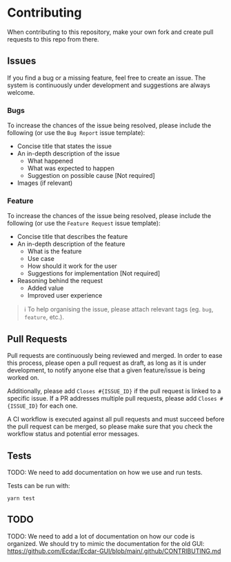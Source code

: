 # Contributing

When contributing to this repository, make your own fork and create pull requests to this repo from there.

## Issues

If you find a bug or a missing feature, feel free to create an issue. The system is continuously under development and suggestions are always welcome.

### Bugs

To increase the chances of the issue being resolved, please include the following (or use the `Bug Report` issue template):

- Concise title that states the issue
- An in-depth description of the issue
  - What happened
  - What was expected to happen
  - Suggestion on possible cause [Not required]
- Images (if relevant)

### Feature

To increase the chances of the issue being resolved, please include the following (or use the `Feature Request` issue template):

- Concise title that describes the feature
- An in-depth description of the feature
  - What is the feature
  - Use case
  - How should it work for the user
  - Suggestions for implementation [Not required]
- Reasoning behind the request
  - Added value
  - Improved user experience

> :information_source: To help organising the issue, please attach relevant tags (eg. `bug`, `feature`, etc.).

## Pull Requests

Pull requests are continuously being reviewed and merged. In order to ease this process, please open a pull request as draft, as long as it is under development, to notify anyone else that a given feature/issue is being worked on.

Additionally, please add `Closes #{ISSUE_ID}` if the pull request is linked to a specific issue. If a PR addresses multiple pull requests, please add `Closes #{ISSUE_ID}` for each one.

A CI workflow is executed against all pull requests and must succeed before the pull request can be merged, so please make sure that you check the workflow status and potential error messages.

## Tests

TODO: We need to add documentation on how we use and run tests.

Tests can be run with:

```shell
yarn test
```

## TODO

TODO: We need to add a lot of documentation on how our code is organized. We should try to mimic the documentation for the old GUI: https://github.com/Ecdar/Ecdar-GUI/blob/main/.github/CONTRIBUTING.md
